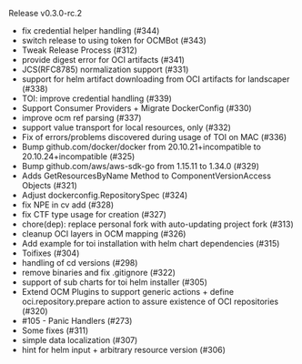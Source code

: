 Release v0.3.0-rc.2

- fix credential helper handling (#344)
- switch release to using token for OCMBot (#343)
- Tweak Release Process (#312)
- provide digest error for OCI artifacts (#341)
- JCS(RFC8785) normalization support (#331)
- support for helm artifact downloading from OCI artifacts for landscaper (#338)
- TOI: improve credential handling (#339)
- Support Consumer Providers + Migrate DockerConfig (#330)
- improve ocm ref parsing (#337)
- support value transport for local resources, only (#332)
- Fix of errors/problems discovered during usage of TOI on MAC (#336)
- Bump github.com/docker/docker from 20.10.21+incompatible to 20.10.24+incompatible (#325)
- Bump github.com/aws/aws-sdk-go from 1.15.11 to 1.34.0 (#329)
- Adds GetResourcesByName Method to ComponentVersionAccess Objects (#321)
- Adjust dockerconfig.RepositorySpec  (#324)
- fix NPE in cv add (#328)
- fix CTF type usage for creation (#327)
- chore(dep): replace personal fork with auto-updating project fork (#313)
- cleanup OCI layers in OCM mapping (#326)
- Add example for toi installation with helm chart dependencies (#315)
- Toifixes (#304)
- handling of cd versions (#298)
- remove binaries and fix .gitignore (#322)
- support of sub charts for toi helm installer (#305)
- Extend OCM Plugins to support generic actions + define oci.repository.prepare action to assure existence of OCI repositories (#320)
- #<!---->105 - Panic Handlers (#273)
- Some fixes (#311)
- simple data localization (#307)
- hint for helm input + arbitrary resource version (#306)

